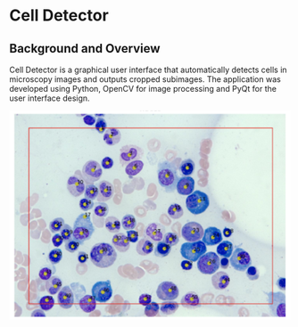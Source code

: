# Cell Detector

## Background and Overview
Cell Detector is a graphical user interface that automatically detects cells in microscopy images and outputs cropped subimages.
The application was developed using Python, OpenCV for image processing and PyQt for the user interface design.

![result](./wiki/result.png)